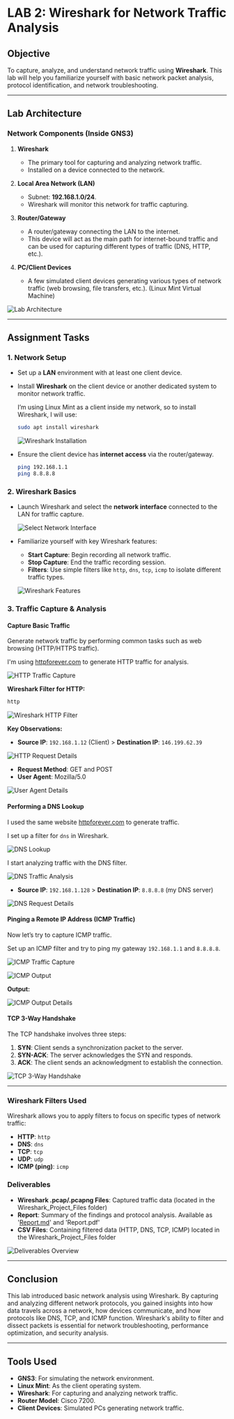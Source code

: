 
# LAB 2: Wireshark for Network Traffic Analysis

## **Objective**

To capture, analyze, and understand network traffic using **Wireshark**. This lab will help you familiarize yourself with basic network packet analysis, protocol identification, and network troubleshooting.

---

## **Lab Architecture**

### **Network Components (Inside GNS3)**

1. **Wireshark**
   - The primary tool for capturing and analyzing network traffic.
   - Installed on a device connected to the network.
  
2. **Local Area Network (LAN)**
   - Subnet: **192.168.1.0/24**.
   - Wireshark will monitor this network for traffic capturing.
  
3. **Router/Gateway**
   - A router/gateway connecting the LAN to the internet.
   - This device will act as the main path for internet-bound traffic and can be used for capturing different types of traffic (DNS, HTTP, etc.).
  
4. **PC/Client Devices**
   - A few simulated client devices generating various types of network traffic (web browsing, file transfers, etc.). (Linux Mint Virtual Machine)

![Lab Architecture](images/lab2.png)

---

## **Assignment Tasks**

### 1. **Network Setup**
- Set up a **LAN** environment with at least one client device.
- Install **Wireshark** on the client device or another dedicated system to monitor network traffic.

   I’m using Linux Mint as a client inside my network, so to install Wireshark, I will use:

   ```bash
   sudo apt install wireshark 
   ```

   ![Wireshark Installation](images/Screenshot_From_2024-10-25_13-54-18.png)
  
- Ensure the client device has **internet access** via the router/gateway.

   ```bash
   ping 192.168.1.1
   ping 8.8.8.8
   ```

### 2. **Wireshark Basics**
- Launch Wireshark and select the **network interface** connected to the LAN for traffic capture.

   ![Select Network Interface](images/Screenshot_From_2024-10-25_13-57-21.png)

- Familiarize yourself with key Wireshark features:
  - **Start Capture**: Begin recording all network traffic.
  - **Stop Capture**: End the traffic recording session.
  - **Filters**: Use simple filters like `http`, `dns`, `tcp`, `icmp` to isolate different traffic types.

   ![Wireshark Features](images/Screenshot_From_2024-10-25_13-58-19.png)

### 3. **Traffic Capture & Analysis**

#### **Capture Basic Traffic**
Generate network traffic by performing common tasks such as web browsing (HTTP/HTTPS traffic).

I'm using [httpforever.com](http://httpforever.com) to generate HTTP traffic for analysis.

![HTTP Traffic Capture](images/Screenshot_From_2024-10-25_14-00-56.png)

**Wireshark Filter for HTTP:**

```bash
http
```

![Wireshark HTTP Filter](images/Screenshot_From_2024-10-25_14-42-09.png)

**Key Observations:**
- **Source IP**: `192.168.1.12` (Client) > **Destination IP**: `146.199.62.39`
  
![HTTP Request Details](images/Screenshot_From_2024-10-25_14-46-07.png)

- **Request Method**: GET and POST
- **User Agent**: Mozilla/5.0

![User Agent Details](images/Screenshot_From_2024-10-25_14-48-00.png)

#### **Performing a DNS Lookup**
I used the same website [httpforever.com](http://httpforever.com) to generate traffic.

I set up a filter for `dns` in Wireshark.

![DNS Lookup](images/Screenshot_From_2024-10-25_14-03-24.png)

I start analyzing traffic with the DNS filter.

![DNS Traffic Analysis](images/Screenshot_From_2024-10-25_14-03-34.png)

- **Source IP**: `192.168.1.128` > **Destination IP**: `8.8.8.8` (my DNS server)

![DNS Request Details](images/Screenshot_From_2024-10-25_14-52-17.png)

#### **Pinging a Remote IP Address (ICMP Traffic)**
Now let’s try to capture ICMP traffic.

Set up an ICMP filter and try to ping my gateway `192.168.1.1` and `8.8.8.8`.

![ICMP Traffic Capture](images/Screenshot_From_2024-10-25_14-06-15.png)

![ICMP Output](images/Screenshot_From_2024-10-25_14-55-12.png)

**Output:**

![ICMP Output Details](images/Screenshot_From_2024-10-25_14-56-36.png)

#### **TCP 3-Way Handshake**
The TCP handshake involves three steps:
1. **SYN**: Client sends a synchronization packet to the server.
2. **SYN-ACK**: The server acknowledges the SYN and responds.
3. **ACK**: The client sends an acknowledgment to establish the connection.

![TCP 3-Way Handshake](images/Screenshot_From_2024-10-25_14-59-48.png)

---

### **Wireshark Filters Used**
Wireshark allows you to apply filters to focus on specific types of network traffic:
- **HTTP**: `http`
- **DNS**: `dns`
- **TCP**: `tcp`
- **UDP**: `udp`
- **ICMP (ping)**: `icmp`

### **Deliverables**
- **Wireshark .pcap/.pcapng Files**: Captured traffic data (located in the Wireshark_Project_Files folder)
- **Report**: Summary of the findings and protocol analysis. Available as '[Report.md](http://Report.md)' and 'Report.pdf'
- **CSV Files**: Containing filtered data (HTTP, DNS, TCP, ICMP) located in the Wireshark_Project_Files folder

![Deliverables Overview](images/Screenshot_From_2024-10-25_15-04-45.png)

---

## **Conclusion**
This lab introduced basic network analysis using Wireshark. By capturing and analyzing different network protocols, you gained insights into how data travels across a network, how devices communicate, and how protocols like DNS, TCP, and ICMP function. Wireshark's ability to filter and dissect packets is essential for network troubleshooting, performance optimization, and security analysis.

---

## **Tools Used**
- **GNS3**: For simulating the network environment.
- **Linux Mint**: As the client operating system.
- **Wireshark**: For capturing and analyzing network traffic.
- **Router Model**: Cisco 7200.
- **Client Devices**: Simulated PCs generating network traffic.

